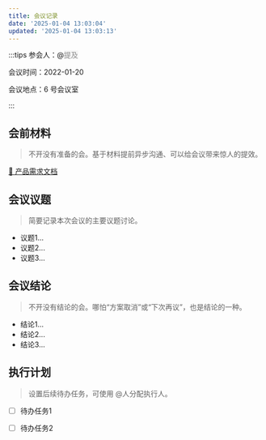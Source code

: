 ```yaml
---
title: 会议记录
date: '2025-01-04 13:03:04'
updated: '2025-01-04 13:03:13'
---
```

:::tips
参会人：@<font style="color:#8C8C8C;background-color:#F5F5F5;">提及</font>

会议时间：2022-01-20

会议地点：6 号会议室

:::

## 会前材料 
> 不开没有准备的会。基于材料提前异步沟通、可以给会议带来惊人的提效。
>

[📑 产品需求文档](https://www.yuque.com/templates/ye52sh/fxrz8f)

## 会议议题
> 简要记录本次会议的主要议题讨论。
>

+ 议题1...
+ 议题2...
+ 议题3...

## 会议结论
> 不开没有结论的会。哪怕“方案取消”或“下次再议”，也是结论的一种。
>

+ 结论1...
+ 结论2...
+ 结论3...

## 执行计划
> 设置后续待办任务，可使用 @人分配执行人。
>

- [ ] 待办任务1 
- [ ] 待办任务2  



